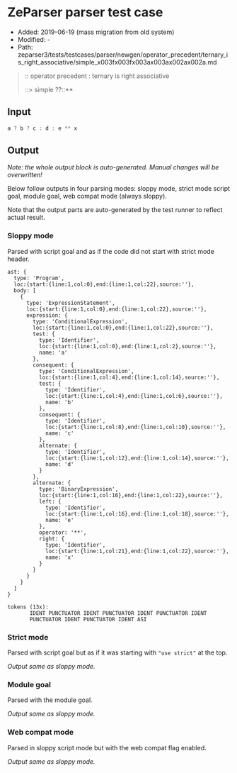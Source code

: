 # ZeParser parser test case

- Added: 2019-06-19 (mass migration from old system)
- Modified: -
- Path: zeparser3/tests/testcases/parser/newgen/operator_precedent/ternary_is_right_associative/simple_x003fx003fx003ax003ax002ax002a.md

> :: operator precedent : ternary is right associative
>
> ::> simple ??::**

## Input

`````js
a ? b ? c : d : e ** x
`````

## Output

_Note: the whole output block is auto-generated. Manual changes will be overwritten!_

Below follow outputs in four parsing modes: sloppy mode, strict mode script goal, module goal, web compat mode (always sloppy).

Note that the output parts are auto-generated by the test runner to reflect actual result.

### Sloppy mode

Parsed with script goal and as if the code did not start with strict mode header.

`````
ast: {
  type: 'Program',
  loc:{start:{line:1,col:0},end:{line:1,col:22},source:''},
  body: [
    {
      type: 'ExpressionStatement',
      loc:{start:{line:1,col:0},end:{line:1,col:22},source:''},
      expression: {
        type: 'ConditionalExpression',
        loc:{start:{line:1,col:0},end:{line:1,col:22},source:''},
        test: {
          type: 'Identifier',
          loc:{start:{line:1,col:0},end:{line:1,col:2},source:''},
          name: 'a'
        },
        consequent: {
          type: 'ConditionalExpression',
          loc:{start:{line:1,col:4},end:{line:1,col:14},source:''},
          test: {
            type: 'Identifier',
            loc:{start:{line:1,col:4},end:{line:1,col:6},source:''},
            name: 'b'
          },
          consequent: {
            type: 'Identifier',
            loc:{start:{line:1,col:8},end:{line:1,col:10},source:''},
            name: 'c'
          },
          alternate: {
            type: 'Identifier',
            loc:{start:{line:1,col:12},end:{line:1,col:14},source:''},
            name: 'd'
          }
        },
        alternate: {
          type: 'BinaryExpression',
          loc:{start:{line:1,col:16},end:{line:1,col:22},source:''},
          left: {
            type: 'Identifier',
            loc:{start:{line:1,col:16},end:{line:1,col:18},source:''},
            name: 'e'
          },
          operator: '**',
          right: {
            type: 'Identifier',
            loc:{start:{line:1,col:21},end:{line:1,col:22},source:''},
            name: 'x'
          }
        }
      }
    }
  ]
}

tokens (13x):
       IDENT PUNCTUATOR IDENT PUNCTUATOR IDENT PUNCTUATOR IDENT
       PUNCTUATOR IDENT PUNCTUATOR IDENT ASI
`````

### Strict mode

Parsed with script goal but as if it was starting with `"use strict"` at the top.

_Output same as sloppy mode._

### Module goal

Parsed with the module goal.

_Output same as sloppy mode._

### Web compat mode

Parsed in sloppy script mode but with the web compat flag enabled.

_Output same as sloppy mode._
